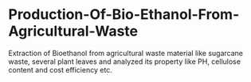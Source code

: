 # Production-Of-Bio-Ethanol-From-Agricultural-Waste
Extraction of Bioethanol from agricultural waste material like sugarcane waste, several plant leaves and analyzed its property like PH, cellulose content and cost efficiency etc.
